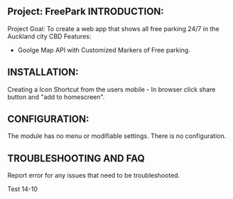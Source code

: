 Project: FreePark
INTRODUCTION:
---------------------------------
Project Goal: To create a  web app that shows all free parking 24/7 in the Auckland city CBD
Features: 	
* Goolge Map API with Customized Markers of Free parking.


INSTALLATION:
---------------------------------
Creating a Icon Shortcut from the users mobile - In browser click share button and "add to homescreen".


CONFIGURATION:
---------------------------------
The module has no menu or modifiable settings.  There is no
configuration.


TROUBLESHOOTING AND FAQ
---------------------------------
Report error for any issues that need to be troubleshooted.

Test 14-10